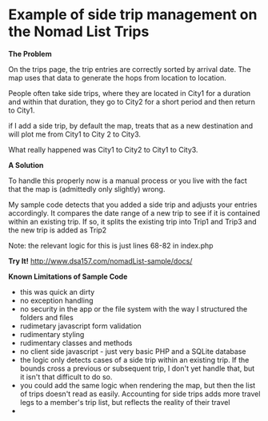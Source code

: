 # Example of side trip management on the Nomad List Trips

**The Problem**

On the trips page, the trip entries are correctly sorted by arrival date. The map uses that data to 
generate the hops from location to location. 

People often take side trips, where they are located in City1 for a duration and within that duration, they go to City2 for a short period and then return to City1.

if I add a side trip, by default the map, treats that as a new destination and will plot me from City1 to City 2 to City3.

What really happened was City1 to City2 to City1 to City3.

**A Solution**

To handle this properly now is a manual process or you live with the fact that the map is (admittedly only slightly) wrong.

My sample code detects that you added a side trip and adjusts your entries accordingly.
It compares the date range of a new trip to see if it is contained within an existing trip. If so, it splits the existing trip into Trip1 and Trip3 and the new trip is added as Trip2

Note: the relevant logic for this is just lines 68-82 in index.php

**Try It!**
http://www.dsa157.com/nomadList-sample/docs/


**Known Limitations of Sample Code**

* this was quick an dirty
 * no exception handling
 * no security in the app or the file system with the way I structured the folders and files
 * rudimetary javascript form validation
 * rudimentary styling
 * rudimentary classes and methods
 * no client side javascript - just very basic PHP and a SQLite database 
* the logic only detects cases of a side trip within an existing trip. If the bounds cross a previous or subsequent trip, I don't yet handle that, but it isn't that difficult to do so.
* you could add the same logic when rendering the map, but then the list of trips doesn't read as easily. Accounting for side trips adds more travel legs to a member's trip list, but reflects the reality of their travel   
* 

